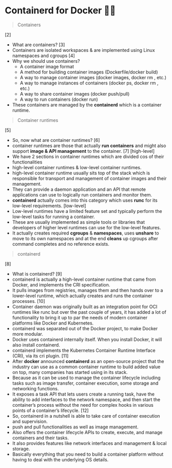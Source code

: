 # Containerd for Docker :ship::whale:

> Containers

  [2]
  - What are containers?
  [3]
  - Containers are isolated workspaces & are implemented using Linux namespaces and cgroups
  [4]
  - Why we should use containers?
      * A container image format
      * A method for building container images (Dockerfile/docker build)
      * A way to manage container images (docker images, docker rm , etc.)
      * A way to manage instances of containers (docker ps, docker rm , etc.)
      * A way to share container images (docker push/pull)
      * A way to run containers (docker run)
  - These containers are managed by the **containerd** which is a container runtime.

> Container runtimes

  [5]
  - So, now what are container runtimes?
  [6]
  - container runtimes are those that actually **run containers** and might also support **image & API management** to the container.
  [7]
  [high-level]
  - We have 2 sections in container runtimes which are divided cos of their functionalities
  - high-level container runtimes & low-level container runtimes.
  - high-level container runtime usually sits top of the stack which is responsible for transport and management of container images and their management.
  - They can provide a daemon application and an API that remote applications can use to logically run containers and monitor them.
  - **containerd** actually comes into this category which uses **runc** for its low-level requirements.
  [low-level]
  - Low-level runtimes have a limited feature set and typically perform the low-level tasks for running a container.
  - These are usually implemented as simple tools or libraries that developers of higher level runtimes can use for the low-level features.
  - It actually creates required **cgroups** & **namespaces**, uses **unshare** to move to its own namespaces and at the end **cleans** up cgroups after command completes and no reference exists.

> containerd

[8]
- What is containerd?
[9]
- containerd is actually a high-level container runtime that came from Docker, and implements the CRI specification.
- It pulls images from registries, manages them and then hands over to a lower-level runtime, which actually creates and runs the container processes.
[10]
- Container daemon was originally built as an integration point for OCI runtimes like runc but over the past couple of years, it has added a lot of functionality to bring it up to par the needs of modern container platforms like Docker and Kubernetes.
- containerd was separated out of the Docker project, to make Docker more modular.
- Docker uses containerd internally itself. When you install Docker, it will also install containerd.
- containerd implements the Kubernetes Container Runtime Interface (CRI), via its cri plugin.
[11]
- After **docker** announced **containerd** as an open-source project that the industry can use as a common container runtime to build added value on top, many companies has started using in its stack.
- Because as it can be used to manage the container lifecycle including tasks such as image transfer, container execution, some storage and networking functions.
- It exposes a task API that lets users create a running task, have the ability to add interfaces to the network namespace, and then start the container’s process without the need for complex hooks in various points of a container’s lifecycle.
[12]
- So, containerd in a nutshell is able to take care of container execution and supervision.
- push and pull functionalities as well as image management.  
- Also offers the container lifecycle APIs to create, execute, and manage containers and their tasks.
- It also provides features like network interfaces and management & local storage.
- Basically everything that you need to build a container platform without having to deal with the underlying OS details.
